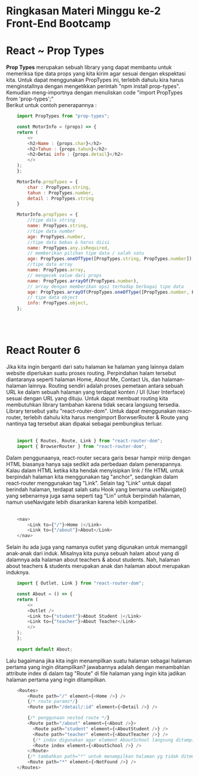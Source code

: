 # **Ringkasan Materi Minggu ke-2 Front-End Bootcamp**

# **React ~ Prop Types** <br>
<B>Prop Types</B> merupakan sebuah library yang dapat membantu untuk memeriksa tipe data props yang kita kirim agar sesuai dengan ekspektasi kita. Untuk dapat menggunakan PropTypes ini, terlebih dahulu kira harus menginstallnya dengan mengetikkan perintah "npm install prop-types". Kemudian meng-importnya dengan menuliskan code "import PropTypes from 'prop-types';" <br>
Berikut untuk contoh penerapannya : <br>

```javascript
    import PropTypes from "prop-types";

    const MotorInfo = (props) => {
    return (
        <>
        <h2>Name : {props.char}</h2>
        <h2>Tahun : {props.tahun}</h2>
        <h2>Detai info : {props.detail}</h2>
        </>
    );
    };

    MotorInfo.propTypes = {
        char : PropTypes.string,
        tahun : PropTypes.number,
        detail : PropTypes.string
    }

    MotorInfo.propTypes = {
        //tipe data string
        name: PropTypes.string,
        //tipe data number
        age: PropTypes.number,
        //tipe data bebas & harus diisi
        name: PropTypes.any.isRequired,
        // memberikan pilihan tipe data / salah satu
        age: PropTypes.oneOfType([PropTypes.string, PropTypes.number]),
        //tipe data array
        name: PropTypes.array,
        // mengecek value dari props
        name: PropTypes.arrayOf(PropTypes.number),
        // array dengan memberikan opsi terhadap berbagai tipe data
        age: PropTypes.arrayOf(PropTypes.oneOfType([PropTypes.number, PropTypes.string])),
        // tipe data object
        info: PropTypes.object,
    };
```
<br><br>

# **React Router 6** <br>
Jika kita ingin berganti dari satu halaman ke halaman yang lainnya dalam website diperlukan suatu proses routing. Perpindahan halam tersebut diantaranya seperti halaman Home, About Me, Contact Us, dan halaman-halaman lainnya. Routing sendiri adalah proses pemetaan antara sebuah URL ke dalam sebuah halaman yang terdapat konten / UI (User Interface) sesuai dengan URL yang dituju. Untuk dapat membuat routing kita membutuhkan library tambahan karena tidak secara langsung tersedia. Library tersebut yaitu "react-router-dom". Untuk dapat menggunakan reacr-router, terlebih dahulu kita harus mengimport BorwserRouter & Route yang nantinya tag tersebut akan dipakai sebagai pembungkus terluar. <br><br>
```javascript
    import { Routes, Route, Link } from "react-router-dom";
    import { BrowserRouter } from "react-router-dom";
```

Dalam penggunaanya, react-router secara garis besar hampir mirip dengan HTML biasanya hanya saja sedikit ada perbedaan dalam penerapannya. Kalau dalam HTML ketika kita hendak menyisipkan link / file HTML untuk berpindah halaman kita menggunakan tag "anchor", sedangkan dalam react-router menggunakan tag "Link". Selain tag "Link" untuk dapat berindah halaman, terdapat salah satu Hook yang bernama useNavigate() yang sebenarnya juga sama seperti tag "Lin" untuk berpindah halaman, namun useNavigate lebih disarankan karena lebih kompatibel. <br><br>
```javascript
    <nav>
        <Link to={"/"}>Home |</Link>
        <Link to={"/about"}>About</Link>
    </nav>
```

Selain itu ada juga yang namanya outlet yang digunakan untuk memanggil anak-anak dari induk. Misalnya kita punya sebuah halam about yang di dalamnya ada halaman about teachers & about students. Nah, halaman about teachers & students merupakan anak dan halaman about merupakan induknya. <br>
```javascript
    import { Outlet, Link } from "react-router-dom";

    const About = () => {
    return (
        <>
        <Outlet />
        <Link to={"student"}>About Student |</Link>
        <Link to={"teacher"}>About Teacher</Link>
        </>
    );
    };
    
    export default About;
```

Lalu bagaimana jika kita ingin menampilkan suatu halaman sebagai halaman pertama yang ingin ditampilkan? jawabannya adalah dengan menambahlan attribute index di dalam tag "Route" di file halaman yang ingin kita jadikan halaman pertama yang ingin ditampilkan.
```javascript
    <Routes>
        <Route path="/" element={<Home />} />
        {/* route params*/}
        <Route path="/detail/:id" element={<Detail />} />

        {/* penggunaan nested route */}
        <Route path="/about" element={<About />}>
          <Route path="student" element={<AboutStudent />} />
          <Route path="teacher" element={<AboutTeacher />} />
          {/* index digunakan agar element AboutSchool langsung ditampilkan pertama kali ketika page about dibuka */}
          <Route index element={<AboutSchool />} />
        </Route>
        {/* tambahkan path="*" untuk menampilkan halaman yg tidak ditemukan. case nya adalah ketika user mengakses path tertentu yang tidak terdaftar di routingan yang kita miliki*/}
        <Route path="*" element={<NotFound />} />
    </Routes>
```
<br><br>


